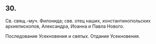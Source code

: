 
## 30.

Св. свящ.-муч. Филонида; свв. отец наших, константинопольских архиепископов, Александра, Иоанна и Павла Нового. 

Последование Усекновения и святых. Отдание Усекновения.
